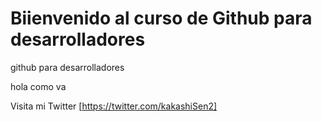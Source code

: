# Biienvenido al curso de Github para desarrolladores


github para desarrolladores

hola como va

Visita mi Twitter [https://twitter.com/kakashiSen2]
